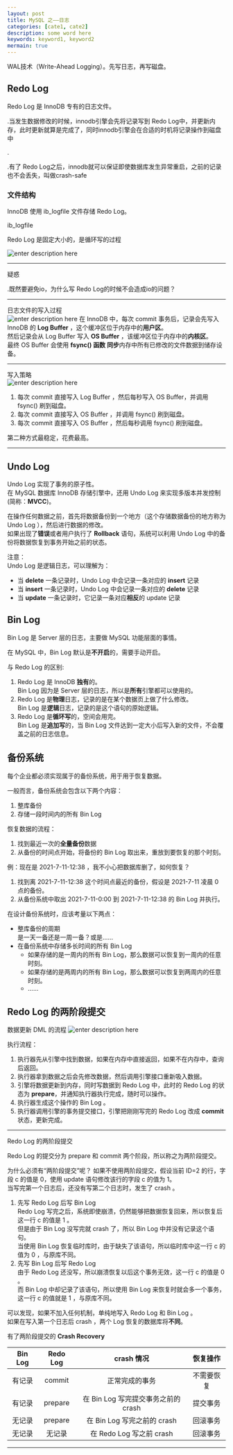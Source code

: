 ```yaml
---
layout: post
title: MySQL 之——日志
categories: [cate1, cate2]
description: some word here
keywords: keyword1, keyword2
mermain: true
---
```





WAL技术（Write-Ahead Logging）。先写日志，再写磁盘。


## Redo Log
Redo Log 是 InnoDB 专有的日志文件。

.当发生数据修改的时候，innodb引擎会先将记录写到 Redo Log中，并更新内存，此时更新就算是完成了，同时innodb引擎会在合适的时机将记录操作到磁盘中

.

.有了 Redo Log之后，innodb就可以保证即使数据库发生异常重启，之前的记录也不会丢失，叫做crash-safe






### 文件结构
InnoDB 使用 ib_logfile 文件存储 Redo Log。

ib_logfile

Redo Log 是固定大小的，是循环写的过程

![enter description here](/images/posts/database/mysql/framework-log/ib_logfile.png)




----------


疑惑

.既然要避免io，为什么写 Redo Log的时候不会造成io的问题？


----------


日志文件的写入过程<br>
![enter description here](/images/posts/database/mysql/framework-log/innodb.jpg)
在 InnoDB 中，每次 commit 事务后，记录会先写入 InnoDB 的 **Log Buffer** ，这个缓冲区位于内存中的**用户区**。<br>
然后记录会从 Log Buffer 写入 **OS Buffer** ，该缓冲区位于内存中的**内核区**。<br>
最终 OS Buffer 会使用 **fsync() 函数** **同步**内存中所有已修改的文件数据到储存设备。


----------

写入策略<br>
![enter description here](/images/posts/database/mysql/framework-log/buffer.jpg)
1. 每次 commit 直接写入 Log Buffer ，然后每秒写入 OS Buffer，并调用 fsync() 刷到磁盘。
2. 每次 commit 直接写入 OS Buffer ，并调用 fsync() 刷到磁盘。
3. 每次 commit 直接写入 OS Buffer ，然后每秒调用 fsync() 刷到磁盘。

第二种方式最稳定，花费最高。


----------


## Undo Log

Undo Log 实现了事务的原子性。<br>
在 MySQL 数据库 InnoDB 存储引擎中，还用 Undo Log 来实现多版本并发控制 (简称：**MVCC**)。

在操作任何数据之前，首先将数据备份到一个地方（这个存储数据备份的地方称为 Undo Log ），然后进行数据的修改。<br>
如果出现了**错误**或者用户执行了 **Rollback** 语句，系统可以利用 Undo Log 中的备份将数据恢复到事务开始之前的状态。

注意：<br>
Undo Log 是逻辑日志，可以理解为：
- 当 **delete** 一条记录时，Undo Log 中会记录一条对应的 **insert** 记录
- 当 **insert** 一条记录时，Undo Log 中会记录一条对应的 **delete** 记录
- 当 **update** 一条记录时，它记录一条对应**相反**的 update 记录


## Bin Log

Bin Log 是 Server 层的日志，主要做 MySQL 功能层面的事情。

在 MySQL 中，Bin Log 默认是**不开启**的，需要手动开启。

与 Redo Log 的区别:
1. Redo Log 是 InnoDB **独有**的。 <br>
	Bin Log 因为是 Server 层的日志，所以是**所有**引擎都可以使用的。
2. Redo Log 是**物理**日志，记录的是在某个数据页上做了什么修改。<br>
	Bin Log 是**逻辑**日志，记录的是这个语句的原始逻辑。
3. Redo Log 是**循环写**的，空间会用完。<br>
	Bin Log 是**追加写**的，当 Bin Log 文件达到一定大小后写入新的文件，不会覆盖之前的日志信息。

## 备份系统
每个企业都必须实现属于的备份系统，用于用于恢复数据。

一般而言，备份系统会包含以下两个内容：
1. 整库备份
2. 存储一段时间内的所有 Bin Log

恢复数据的流程：
1. 找到最近一次的**全量备份**数据<br>
2. 从备份的时间点开始，将备份的 Bin Log 取出来，重放到要恢复的那个时刻。<br>

例：现在是 2021-7-11-12:38 ，我不小心把数据库删了，如何恢复？
1. 找到离 2021-7-11-12:38 这个时间点最近的备份，假设是 2021-7-11 凌晨 0 点的备份。
2. 从备份系统中取出 2021-7-11-0:00 到 2021-7-11-12:38 的 Bin Log 并执行。

在设计备份系统时，应该考量以下两点：
- 整库备份的周期<br>
	是一天一备还是一周一备？或是……
- 在备份系统中存储多长时间的所有 Bin Log
	- 如果存储的是一周内的所有 Bin Log，那么数据可以恢复到一周内的任意时刻。
	- 如果存储的是两周内的所有 Bin Log，那么数据可以恢复到两周内的任意时刻。
	- ……




## Redo Log 的两阶段提交

数据更新 DML 的流程
![enter description here](/images/posts/database/mysql/framework-log/process.png)

执行流程：
1. 执行器先从引擎中找到数据，如果在内存中直接返回，如果不在内存中，查询后返回。
2. 执行器拿到数据之后会先修改数据，然后调用引擎接口重新吸入数据。
3. 引擎将数据更新到内存，同时写数据到 Redo Log 中，此时的 Redo Log 的状态为 **prepare**，并通知执行器执行完成，随时可以操作。
4. 执行器生成这个操作的 Bin Log 。
5. 执行器调用引擎的事务提交接口，引擎把刚刚写完的 Redo Log 改成 **commit** 状态，更新完成。

----------


Redo Log 的两阶段提交

Redo Log 的提交分为 prepare 和 commit 两个阶段，所以称之为两阶段提交。

为什么必须有“两阶段提交”呢？
如果不使用两阶段提交，假设当前 ID=2 的行，字段 c 的值是 0，使用 update 语句修改该行的字段 c 的值为 1。<br>
当写完第一个日志后，还没有写第二个日志时，发生了 crash 。
1. 先写 Redo Log 后写 Bin Log <br>
	Redo Log 写完之后，系统即使崩溃，仍然能够把数据恢复回来，所以恢复后这一行 c 的值是 1 。<br>
	但是由于 Bin Log 没写完就 crash 了，所以 Bin Log 中并没有记录这个语句。<br>
	当使用 Bin Log 恢复临时库时，由于缺失了该语句，所以临时库中这一行 c 的值为 0 ，与原库不同。
2. 先写 Bin Log 后写 Redo Log<br>
	由于 Redo Log 还没写，所以崩溃恢复以后这个事务无效，这一行 c 的值是 0 。<br>
	而 Bin Log 中却记录了该语句，所以使用 Bin Log 来恢复时就会多一个事务，这一行 c 的值就是 1 ，与原库不同。
	
可以发现，如果不加入任何机制，单纯地写入 Redo Log 和 Bin Log 。<br>
如果在写入第一个日志后 crash ，两个 Log 恢复的数据库将**不同**。

有了两阶段提交的 **Crash Recovery**

| Bin Log | Redo Log | crash 情况 | 恢复操作 |
| :--: | :--: | :--: | :--: |
| 有记录 | commit | 正常完成的事务 | 不需要恢复 |
| 有记录 | prepare | 在 Bin Log 写完提交事务之前的 crash | 提交事务 |
| 无记录 | prepare | 在 Bin Log 写完之前的 crash | 回滚事务 |
| 无记录 | 无记录 | 在 Redo Log 写之前 crash | 回滚事务 |



----------


